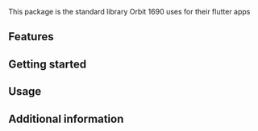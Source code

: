 
This package is the standard library Orbit 1690 uses for their flutter apps

## Features


## Getting started



## Usage


## Additional information

